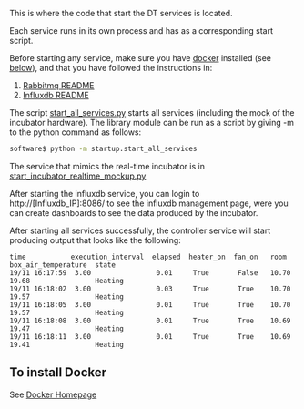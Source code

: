 This is where the code that start the DT services is located.

Each service runs in its own process and has as a corresponding start script.

Before starting any service, make sure you have [docker](https://www.docker.com/products/docker-desktop) installed (see [below](#to-install-docker)), and that you have followed the instructions in:
1. [Rabbitmq README](../incubator/communication/installation/README.md)
2. [Influxdb README](../digital_twin/data_access/influxdbserver/README.md)

The script [start_all_services.py](./start_all_services.py) starts all services (including the mock of the incubator hardware). The library module can be run as a script by giving -m to the python command as follows:

```bash
software$ python -m startup.start_all_services
```

The service that mimics the real-time incubator is in [start_incubator_realtime_mockup.py](./start_incubator_realtime_mockup.py)

After starting the influxdb service, you can login to http://[Influxdb_IP]:8086/ to see the influxdb management page, 
were you can create dashboards to see the data produced by the incubator.

After starting all services successfully, the controller service will start producing output that looks like the following:
````
time           execution_interval  elapsed  heater_on  fan_on   room   box_air_temperature  state 
19/11 16:17:59  3.00                0.01     True       False   10.70  19.68                Heating
19/11 16:18:02  3.00                0.03     True       True    10.70  19.57                Heating
19/11 16:18:05  3.00                0.01     True       True    10.70  19.57                Heating
19/11 16:18:08  3.00                0.01     True       True    10.69  19.47                Heating
19/11 16:18:11  3.00                0.01     True       True    10.69  19.41                Heating
````

## To install Docker

See [Docker Homepage](https://docs.docker.com/desktop/)

